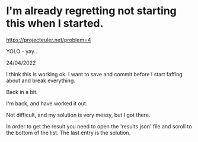 # I'm already regretting not starting this when I started.

https://projecteuler.net/problem=4

YOLO - yay...

24/04/2022

I think this is working ok. I want to save and commit before I start faffing about and break everything.

Back in a bit.

I'm back, and have worked it out.

Not difficult, and my solution is very messy, but I got there.

In order to get the result you need to open the 'results.json' file and scroll to the bottom of the list. The last entry is the solution.
